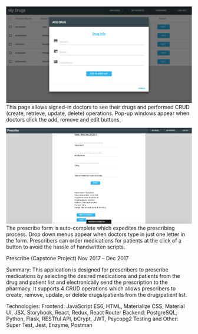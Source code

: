 ![add drug](Add-Drug-in-"Prescribe"-App.png)
This page allows signed-in doctors to see their drugs and performed CRUD (create, retrieve, update, delete) operations.
Pop-up windows appear when doctors click the add, remove and edit buttons.

![prescribe](Prescribe-Page-in-"Prescribe"-App.png)
The prescribe form is auto-complete which expedites the prescribing process. Drop down menus appear when doctors type in just one letter in the form. Prescribers can order medications for patients at the click of a button to avoid the
hassle of handwritten scripts.

Prescribe (Capstone Project)
Nov 2017 – Dec 2017

Summary:
This application is designed for prescribers to prescribe medications by selecting the desired medications and patients from the drug and patient list and electronically send the prescription to the pharmacy. It supports 4 CRUD operations which allows prescribers to create, remove, update, or delete drugs/patients from the drug/patient list.

Technologies:
Frontend: JavaScript ES6, HTML, Materialize CSS, Material UI, JSX, Storybook, React, Redux, React Router
Backend: PostgreSQL, Python, Flask, RESTful API, bCrypt, JWT, Psycopg2
Testing and Other: Super Test, Jest, Enzyme, Postman
